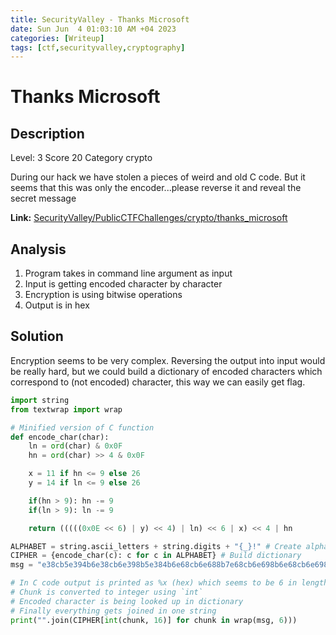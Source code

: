 ```yaml
---
title: SecurityValley - Thanks Microsoft
date: Sun Jun  4 01:03:10 AM +04 2023
categories: [Writeup]
tags: [ctf,securityvalley,cryptography]
---
```


#  Thanks Microsoft

##  Description

Level: 3 Score 20 Category crypto

During our hack we have stolen a pieces of weird and old C code. But it seems that this was only the encoder...please reverse it and reveal the secret message

**Link:** [SecurityValley/PublicCTFChallenges/crypto/thanks_microsoft](https://github.com/SecurityValley/PublicCTFChallenges/tree/master/crypto/thanks_microsoft)

## Analysis

1. Program takes in command line argument as input
2. Input is getting encoded character by character
3. Encryption is using bitwise operations 
4. Output is in hex

## Solution

Encryption seems to be very complex. Reversing the output into input would be really hard, but we could build a dictionary of encoded characters which correspond to (not encoded) character, this way we can easily get flag.

```py
import string 
from textwrap import wrap

# Minified version of C function
def encode_char(char):
    ln = ord(char) & 0x0F
    hn = ord(char) >> 4 & 0x0F

    x = 11 if hn <= 9 else 26
    y = 14 if ln <= 9 else 26

    if(hn > 9): hn -= 9
    if(ln > 9): ln -= 9 

    return (((((0x0E << 6) | y) << 4) | ln) << 6 | x) << 4 | hn

ALPHABET = string.ascii_letters + string.digits + "{_}!" # Create alphabet
CIPHER = {encode_char(c): c for c in ALPHABET} # Build dictionary
msg = "e38cb5e394b6e38cb6e398b5e384b6e68cb6e688b7e68cb6e698b6e68cb6e698b5e390b7e3a0b6e384b4e390b7e698b5e39cb7e384b6e38cb7e698b5e694b6e698b6e698b5e394b6e694b6e38cb6e388b7e3a4b7e380b7e390b7e384b3e698b6e694b6e690b7"

# In C code output is printed as %x (hex) which seems to be 6 in length (1 Chunk)
# Chunk is converted to integer using `int`
# Encoded character is being looked up in dictionary
# Finally everything gets joined in one string
print("".join(CIPHER[int(chunk, 16)] for chunk in wrap(msg, 6)))
```